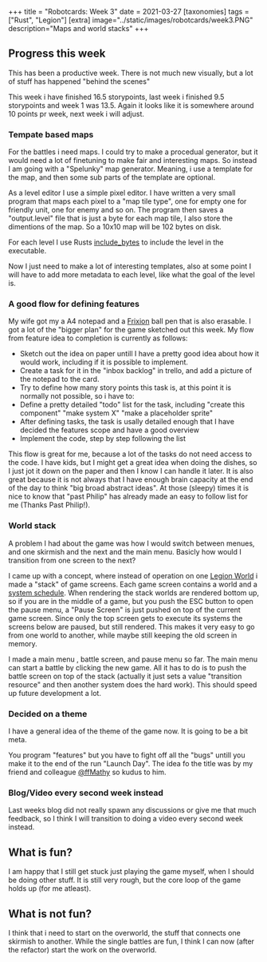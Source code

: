 +++
title = "Robotcards: Week 3"
date = 2021-03-27
[taxonomies]
tags = ["Rust", "Legion"]
[extra]
image="../static/images/robotcards/week3.PNG"
description="Maps and world stacks"
+++

## Progress this week

This has been a productive week. There is not much new visually, but a lot of stuff has happened "behind the scenes"

This week i have finished 16.5 storypoints, last week i finished 9.5 storypoints and week 1 was 13.5. Again it looks like it is somewhere around 10 points pr week, next week i will adjust.

### Tempate based maps

For the battles i need maps. I could try to make a procedual generator, but it would need a lot of finetuning to make fair and interesting maps. So instead I am going with a "Spelunky" map generator. Meaning, i use a template for the map, and then some sub parts of the template are optional.

As a level editor I use a simple pixel editor. I have written a very small program that maps each pixel to a "map tile type", one for empty one for friendly unit, one for enemy and so on. The program then saves a "output.level" file that is just a byte for each map tile, I also store the dimentions of the map. So a 10x10 map will be 102 bytes on disk.

For each level I use Rusts [include_bytes](https://doc.rust-lang.org/std/macro.include_bytes.html) to include the level in the executable.

Now I just need to make a lot of interesting templates, also at some point I will have to add more metadata to each level, like what the goal of the level is.

### A good flow for defining features

My wife got my a A4 notepad and a [Frixion](https://www.amazon.com/Pilot-Retractable-Erasable-Assorted-Disappear/dp/B009QYH644) ball pen that is also erasable. I got a lot of the "bigger plan" for the game sketched out this week. My flow  from feature idea to completion is currently as follows:

* Sketch out the idea on paper untill I have a pretty good idea about how it would work, including if it is possible to implement.
* Create a task for it in the "inbox backlog" in trello, and add a picture of the notepad to the card.
* Try to define how many story points this task is, at this point it is normally not possible, so i have to:
* Define a pretty detailed "todo" list for the task, including "create this component" "make system X" "make a placeholder sprite"
* After defining tasks, the task is usally detailed enough that I have decided the features scope and have a good overview
* Implement the code, step by step following the list

This flow is great for me, because a lot of the tasks do not need access to the code. I have kids, but I might get a great idea when doing the dishes, so I just jot it down on the paper and then I know I can handle it later. It is also great because it is not always that I have enough brain capacity at the end of the day to think "big broad abstract ideas". At those (sleepy) times it is nice to know that "past Philip" has already made an easy to follow list for me (Thanks Past Philip!).

### World stack

A problem I had about the game was how I would switch between menues, and one skirmish and the next and the main menu. Basicly how would I transition from one screen to the next?

I came up with a concept, where instead of operation on one [Legion World](https://docs.rs/legion/0.4.0/legion/struct.World.html) i made a "stack" of game screens. Each game screen contains a world and a [system schedule](https://docs.rs/legion/0.4.0/legion/systems/struct.Schedule.html).
When rendering the stack worlds are rendered bottom up, so if you are in the middle of a game, but you push the ESC button to open the pause menu, a "Pause Screen" is just pushed on top of the current game screen. Since only the top screen gets to execute its systems the screens below are paused, but still rendered.
This makes it very easy to go from one world to another, while maybe still keeping the old screen in memory.

I made a main menu , battle screen, and pause menu so far. The main menu can start a battle by clicking the new game. All it has to do is to push the battle screen on top of the stack (actually it just sets a value "transition resource" and then another system does the hard work).
This should speed up future development a lot.

### Decided on a theme

I have a general idea of the theme of the game now. It is going to be a bit meta.

You program "features" but you have to fight off all the "bugs" untill you make it to the end of the run "Launch Day".
The idea fo the title was by my friend and colleague [@ffMathy](https://twitter.com/ffMathy) so kudus to him.


### Blog/Video every second week instead

Last weeks blog did not really spawn any discussions or give me that much feedback, so I think I will transition to doing a video every second week instead.

## What is fun?

I am happy that I still get stuck just playing the game myself, when I should be doing other stuff.
It is still very rough, but the core loop of the game holds up (for me atleast).

## What is not fun?

I think that i need to start on the overworld, the stuff that connects one skirmish to another. While the single battles are fun, I think I can now (after the refactor) start the work on the overworld.
